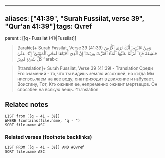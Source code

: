 
---
aliases: ["41:39", "Surah Fussilat, verse 39", "Qur'an 41:39"]
tags: Qvref
---

parent:: [[q - Fussilat (41)|Fussilat]]

> [!arabic]+ Surah Fussilat, Verse 39 (41:39)
> <span class="quran-arabic">وَمِنْ ءَايَـٰتِهِۦٓ أَنَّكَ تَرَى ٱلْأَرْضَ خَـٰشِعَةً فَإِذَآ أَنزَلْنَا عَلَيْهَا ٱلْمَآءَ ٱهْتَزَّتْ وَرَبَتْ ۚ إِنَّ ٱلَّذِىٓ أَحْيَاهَا لَمُحْىِ ٱلْمَوْتَىٰٓ ۚ إِنَّهُۥ عَلَىٰ كُلِّ شَىْءٍ قَدِيرٌ</span>
^arabic

> [!translation]+ Surah Fussilat, Verse 39 (41:39) - Translation
> Среди Его знамений - то, что ты видишь землю иссохшей, но когда Мы ниспосылаем на нее воду, она приходит в движение и набухает. Воистину, Тот, Кто оживил ее, непременно оживит мертвецов. Он способен на всякую вещь.
^translation



## Related notes
```dataview
LIST from [[q - 41 - 39]]
WHERE !contains(file.name, "q - ")
SORT file.name ASC
```

### Related verses (footnote backlinks)
```dataview
LIST FROM [[q - 41 - 39]] AND #Qvref
SORT file.name ASC
```

